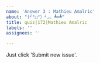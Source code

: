 ```yaml
---
name: 'Answer 3 : Mathieu Amalric'
about: "(╯°□°）╯︵ ┻━┻"
title: quiz|172|Mathieu Amalric
labels: ''
assignees: ''

---
```


Just click 'Submit new issue'.
